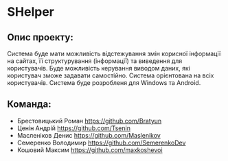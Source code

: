 # SHelper
 
## Опис проекту:

Система буде мати можливість відстежування змін корисної інформації на сайтах, її структурування (інформації) та виведення для користувачів. Буде можливість керування виводом даних, які користувач зможе задавати самостійно. Система орієнтована на всіх користувачів.
Система буде розробленя для Windows та Android.
## Команда:

* Брестовицький Роман       https://github.com/Bratyun
* Ценін Андрій              https://github.com/Tsenin
* Масленіков Денис          https://github.com/Maslenikov
* Семеренко Володимир       https://github.com/SemerenkoDev
* Кошовий Максим            https://github.com/maxkoshevoi
